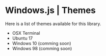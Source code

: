 # Windows.js | Themes

Here is a list of themes available for this library.

- OSX Terminal
- Ubuntu 17
- Windows 10 (comming soon)
- Windows 98 (comming soon)